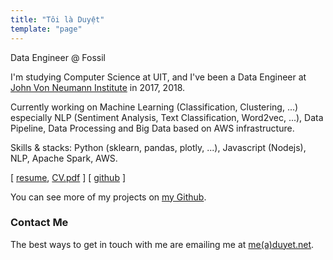 ```yaml
---
title: "Tôi là Duyệt"
template: "page"
---
```


Data Engineer @ Fossil

I'm studying Computer Science at UIT, and I've been a Data Engineer at [John Von Neumann Institute](http://jvn.edu.vn/) in 2017, 2018.

Currently working on Machine Learning (Classification, Clustering, ...) especially NLP (Sentiment Analysis, Text Classification, Word2vec, ...), Data Pipeline, Data Processing and Big Data based on AWS infrastructure.

Skills & stacks: Python (sklearn, pandas, plotly, ...), Javascript (Nodejs), NLP, Apache Spark, AWS.


[ [resume](https://me.duyet.net), [CV.pdf](https://me.duyet.net/resume/duyet.cv.latest.pdf) ] [ [github](https://github.com/duyetdev) ] 

You can see more of my projects on [my Github](https://github.com/duyetdev).

### Contact Me

The best ways to get in touch with me are emailing me at [me(a)duyet.net](me_at_duyet.net).